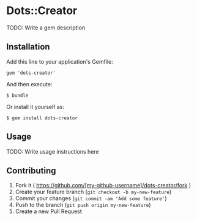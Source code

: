 # Dots::Creator

TODO: Write a gem description

## Installation

Add this line to your application's Gemfile:

    gem 'dots-creator'

And then execute:

    $ bundle

Or install it yourself as:

    $ gem install dots-creator

## Usage

TODO: Write usage instructions here

## Contributing

1. Fork it ( https://github.com/[my-github-username]/dots-creator/fork )
2. Create your feature branch (`git checkout -b my-new-feature`)
3. Commit your changes (`git commit -am 'Add some feature'`)
4. Push to the branch (`git push origin my-new-feature`)
5. Create a new Pull Request
